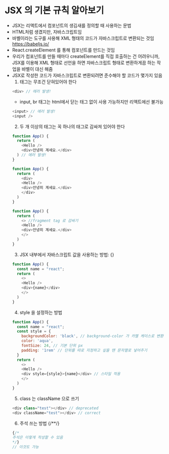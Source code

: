 # JSX 의 기본 규칙 알아보기
- JSX는 리액트에서 컴포넌트의 생김새를 정의할 때 사용하는 문법
- HTML처럼 생겼지만, 자바스크립트임
- 바벨이라는 도구를 사용해 XML 형태의 코드가 자바스크립트로 변환되는 것임
https://babeljs.io/
- React.createElement 를 통해 컴포넌트를 만드는 것임
- 우리가 컴포넌트를 만들 때마다 createElement를 직접 호출하는 건 어려우니까, JSX를 이용해 XML 형태로 선언을 하면 자바스크립트 형태로 변환하게끔 하는 작업을 바벨이 대신 해줌
- JSX로 작성한 코드가 자바스크립트로 변환되려면 준수해야 할 코드가 몇가지 있음
  1. 태그는 무조건 닫혀있어야 한다
    ```javascript
    <div> // 에러 발생!
    ```
    - input, br 태그는 html에서 닫는 태그 없이 사용 가능하지만 리액트에선 불가능
    ```javascript
    <input> // 에러 발생!
    <input />
    ```
  2. 두 개 이상의 태그는 꼭 하나의 태그로 감싸져 있어야 한다
    ```javascript
    function App() {
      return (
        <Hello />
        <div>안녕히 계세요.</div> 
      ) // 에러 발생!
    }
    ```
    ```javascript
    function App() {
      return (
        <div>
        <Hello />
        <div>안녕히 계세요.</div>
        </div> 
      ) 
    }
    ```
    ```javascript
    function App() {
      return (
        <> //fragment tag 로 감싸기
        <Hello />
        <div>안녕히 계세요.</div>
        </> 
      ) 
    }
    ```
  3. JSX 내부에서 자바스크립트 값을 사용하는 방법: {}
    ```javascript
    function App() {
      const name = "react";
      return (
        <> 
        <Hello />
        <div>{name}</div>
        </> 
      ) 
    }
    ```
  4. style 을 설정하는 방법
    ```javascript
    function App() {
      const name = "react";
      const style = {
        backgroundColor: 'black', // background-color 가 카멜 케이스로 변환
        color: 'aqua',
        fontSize: 24, // 기본 단위 px
        padding: '1rem' // 단위를 따로 지정하고 싶을 땐 문자열로 넣어주기
      }
      return (
        <> 
        <Hello />
        <div style={style}>{name}</div> // 스타일 적용
        </> 
      ) 
    }
    ```
  5. class 는 className 으로 쓰기
    ```javascript
    <div class="test"></div> // deprecated
    <div className="test"></div> // correct
    ```
  6. 주석 쓰는 방법 {/**/}
    ```javascript
    {/*
    주석은 이렇게 작성할 수 있음
    */}
    // 이것도 가능
    ```
